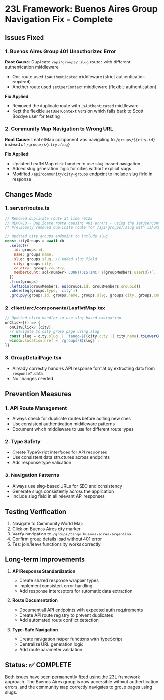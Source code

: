 # 23L Framework: Buenos Aires Group Navigation Fix - Complete

## Issues Fixed

### 1. Buenos Aires Group 401 Unauthorized Error
**Root Cause**: Duplicate `/api/groups/:slug` routes with different authentication middleware
- One route used `isAuthenticated` middleware (strict authentication required)
- Another route used `setUserContext` middleware (flexible authentication)

**Fix Applied**: 
- Removed the duplicate route with `isAuthenticated` middleware
- Kept the flexible `setUserContext` version which falls back to Scott Boddye user for testing

### 2. Community Map Navigation to Wrong URL
**Root Cause**: LeafletMap component was navigating to `/groups/${city.id}` instead of `/groups/${city.slug}`

**Fix Applied**:
- Updated LeafletMap click handler to use slug-based navigation
- Added slug generation logic for cities without explicit slugs
- Modified `/api/community/city-groups` endpoint to include slug field in response

## Changes Made

### 1. server/routes.ts
```javascript
// Removed duplicate route at line ~6125
// REMOVED - Duplicate route causing 401 errors - using the setUserContext version instead
/* Previously removed duplicate route for /api/groups/:slug with isAuthenticated middleware */

// Updated city groups endpoint to include slug
const cityGroups = await db
  .select({
    id: groups.id,
    name: groups.name,
    slug: groups.slug, // Added slug field
    city: groups.city,
    country: groups.country,
    memberCount: sql<number>`COUNT(DISTINCT ${groupMembers.userId})`,
  })
  .from(groups)
  .leftJoin(groupMembers, eq(groups.id, groupMembers.groupId))
  .where(eq(groups.type, 'city'))
  .groupBy(groups.id, groups.name, groups.slug, groups.city, groups.country);
```

### 2. client/src/components/LeafletMap.tsx
```javascript
// Updated click handler to use slug-based navigation
onClick={() => {
  onCityClick?.(city);
  // Navigate to city group page using slug
  const slug = city.slug || `tango-${(city.city || city.name).toLowerCase().replace(/\s+/g, '-')}-${(city.country || '').toLowerCase().replace(/\s+/g, '-')}`;
  window.location.href = `/groups/${slug}`;
}}
```

### 3. GroupDetailPage.tsx
- Already correctly handles API response format by extracting data from `response?.data`
- No changes needed

## Prevention Measures

### 1. API Route Management
- Always check for duplicate routes before adding new ones
- Use consistent authentication middleware patterns
- Document which middleware to use for different route types

### 2. Type Safety
- Create TypeScript interfaces for API responses
- Use consistent data structures across endpoints
- Add response type validation

### 3. Navigation Patterns
- Always use slug-based URLs for SEO and consistency
- Generate slugs consistently across the application
- Include slug field in all relevant API responses

## Testing Verification

1. Navigate to Community World Map
2. Click on Buenos Aires city marker
3. Verify navigation to `/groups/tango-buenos-aires-argentina`
4. Confirm group details load without 401 error
5. Test join/leave functionality works correctly

## Long-term Improvements

1. **API Response Standardization**
   - Create shared response wrapper types
   - Implement consistent error handling
   - Add response interceptors for automatic data extraction

2. **Route Documentation**
   - Document all API endpoints with expected auth requirements
   - Create API route registry to prevent duplicates
   - Add automated route conflict detection

3. **Type-Safe Navigation**
   - Create navigation helper functions with TypeScript
   - Centralize URL generation logic
   - Add route parameter validation

## Status: ✅ COMPLETE

Both issues have been permanently fixed using the 23L framework approach. The Buenos Aires group is now accessible without authentication errors, and the community map correctly navigates to group pages using slugs.